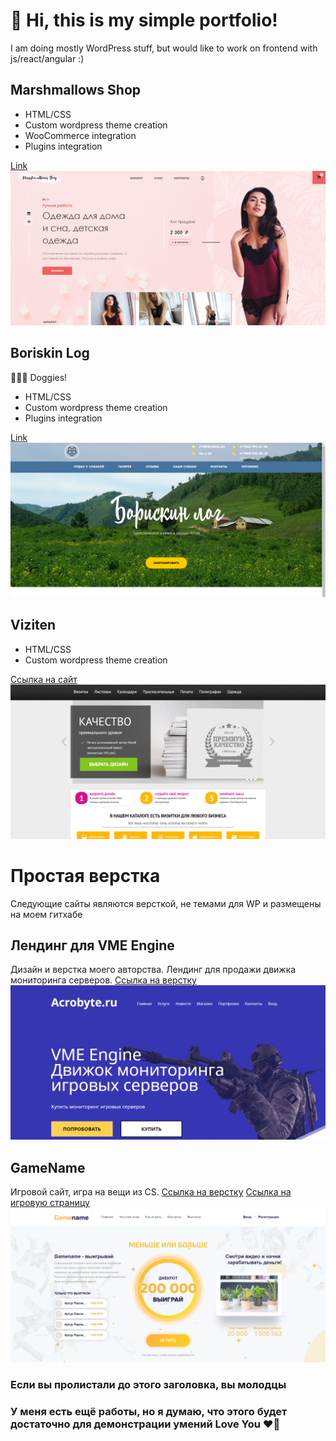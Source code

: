 # 🐻 Hi, this is my simple portfolio!
I am doing mostly WordPress stuff, but would like to work on frontend with js/react/angular :)

## Marshmallows Shop
- HTML/CSS
- Custom wordpress theme creation
- WooCommerce integration
- Plugins integration

[Link](https://marshmallows-shop.ru/)
![Marshmallows Shop](https://raw.githubusercontent.com/DmitryUrsa/dmitryursa.github.io/master/marshmallows.png)

## Boriskin Log
🐶🐶🐶 Doggies!
- HTML/CSS
- Custom wordpress theme creation
- Plugins integration

[Link](http://boriskinlog.su/)
![Boriskin Log](https://raw.githubusercontent.com/DmitryUrsa/dmitryursa.github.io/master/boriskinlog.png)

## Viziten
- HTML/CSS
- Custom wordpress theme creation

[Ссылка на сайт](https://viziten.ru/)
![Viziten](https://raw.githubusercontent.com/DmitryUrsa/dmitryursa.github.io/master/viziten.png)

# Простая верстка
Следующие сайты являются версткой, не темами для WP и размещены на моем гитхабе

## Лендинг для VME Engine
Дизайн и верстка моего авторства. Лендинг для продажи движка мониторинга серверов.
[Ссылка на верстку](https://dmitryursa.github.io/vme_landing/app/)
![VME Engine](https://raw.githubusercontent.com/DmitryUrsa/dmitryursa.github.io/master/VME.png)

## GameName
Игровой сайт, игра на вещи из CS.
[Ссылка на верстку](https://dmitryursa.github.io/GameName/app/)
[Ссылка на игровую страницу](https://dmitryursa.github.io/GameName/app/game.html)
![GameName](https://raw.githubusercontent.com/DmitryUrsa/dmitryursa.github.io/master/GameName.png)

### Если вы пролистали до этого заголовка, вы молодцы
### У меня есть ещё работы, но я думаю, что этого будет достаточно для демонстрации умений Love You ❤🐻

